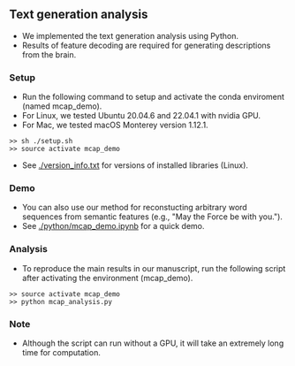 ## Text generation analysis
- We implemented the text generation analysis using Python.
- Results of feature decoding are required for generating descriptions from the brain.

### Setup
- Run the following command to setup and activate the conda enviroment (named mcap_demo).
- For Linux, we tested Ubuntu 20.04.6 and 22.04.1 with nvidia GPU.
- For Mac, we tested macOS Monterey version 1.12.1.
```plaintext
>> sh ./setup.sh
>> source activate mcap_demo
```
- See [./version_info.txt](./version_info.txt) for versions of installed libraries (Linux). 

### Demo
- You can also use our method for reconstucting arbitrary word sequences from semantic features (e.g., "May the Force be with you.").
- See [./python/mcap_demo.ipynb](./python/mcap_demo.ipynb) for a quick demo.

### Analysis
- To reproduce the main results in our manuscript, run the following script after activating the environment (mcap_demo).
```plaintext
>> source activate mcap_demo
>> python mcap_analysis.py
```
### Note
- Although the script can run without a GPU, it will take an extremely long time for computation.
